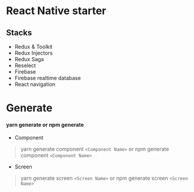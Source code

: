 # React Native starter
## Stacks
* Redux & Toolkit
* Redux Injectors
* Redux Saga
* Reselect
* Firebase
* Firebase realtime database
* React navigation

# Generate
#### yarn generate or npm generate

* Component
> yarn generate component `<Component Name>` or
> npm generate component `<Component Name>`

* Screen
> yarn generate screen `<Screen Name>` or
> npm generate screen `<Screen Name>`